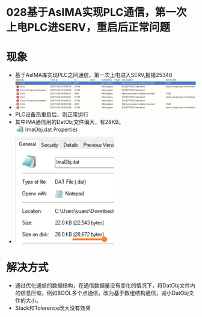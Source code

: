 # 028基于AsIMA实现PLC通信，第一次上电PLC进SERV，重启后正常问题
# 现象
- 基于AsIMA库实现PLC之间通信，第一次上电进入SERV,报错25348
- ![Img](./FILES/028基于AsIMA实现PLC通信，第一次上电PLC进SERV爆25348，重启后正常问题.md/img-20221013204910.png)
- PLC设备热重启后，则正常运行
- 其中IMA通信用的DatObj文件偏大，有28KB。
- ![Img](./FILES/028基于AsIMA实现PLC通信，第一次上电PLC进SERV爆25348，重启后正常问题.md/img-20221013205611.png)

# 解决方式
- 通过优化通信的数据结构，在通信数据量没有变化的情况下，将DatObj文件内的信息压缩，例如BOOL多个点通信，改为基于数组结构通信，减小DatObj文件的大小。
- Stack和Tolerence改大没有效果